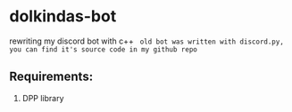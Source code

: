 # dolkindas-bot
rewriting my discord bot with c++
``` old bot was written with discord.py, you can find it's source code in my github repo```

## Requirements:
1. DPP library